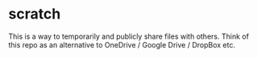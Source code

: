 # scratch
This is a way to temporarily and publicly share files with others. Think of this repo as an
alternative to OneDrive / Google Drive / DropBox etc.
